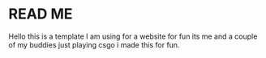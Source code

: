 <h1> READ ME </h1>

<p> Hello this is a template I am using for a website for fun its me and a couple of my buddies just playing csgo i made this for fun. </p>
